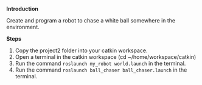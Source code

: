 **Introduction**

Create and program a robot to chase a white ball somewhere in the environment.

**Steps**
1. Copy the project2 folder into your catkin workspace.
2. Open a terminal in the catkin workspace (cd ~/home/workspace/catkin)
3. Run the command ```roslaunch my_robot world.launch``` in the terminal.
4. Run the command ```roslaunch ball_chaser ball_chaser.launch``` in the terminal.
